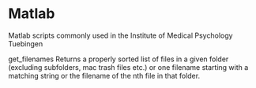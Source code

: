 # Matlab
Matlab scripts commonly used in the Institute of Medical Psychology Tuebingen

get_filenames
Returns a properly sorted list of files in a given folder (excluding subfolders, mac trash files etc.) or one filename starting with a matching string or the filename of the nth file in that folder.
